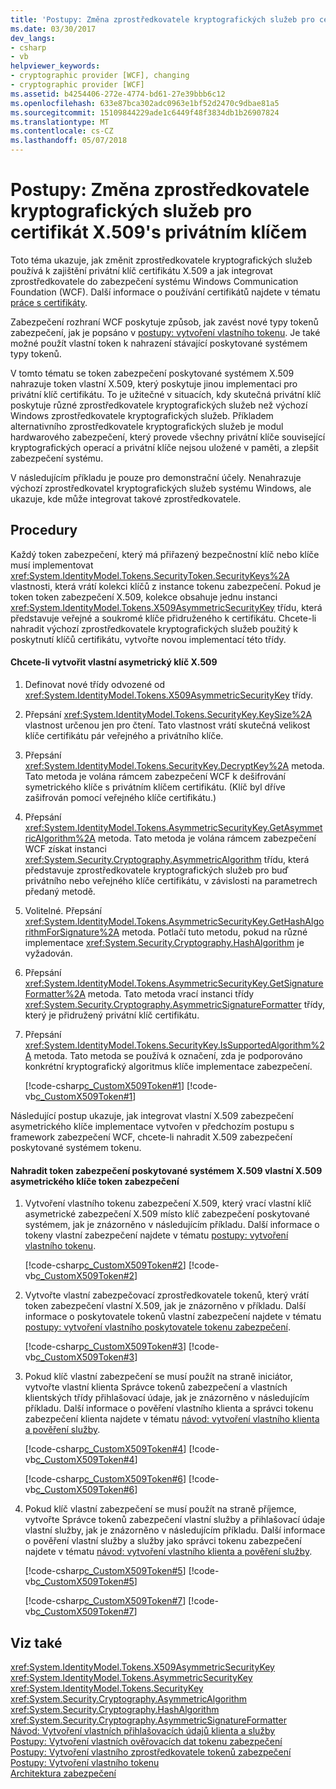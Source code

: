 ```yaml
---
title: 'Postupy: Změna zprostředkovatele kryptografických služeb pro certifikát X.509&#39;s privátním klíčem'
ms.date: 03/30/2017
dev_langs:
- csharp
- vb
helpviewer_keywords:
- cryptographic provider [WCF], changing
- cryptographic provider [WCF]
ms.assetid: b4254406-272e-4774-bd61-27e39bbb6c12
ms.openlocfilehash: 633e87bca302adc0963e1bf52d2470c9dbae81a5
ms.sourcegitcommit: 15109844229ade1c6449f48f3834db1b26907824
ms.translationtype: MT
ms.contentlocale: cs-CZ
ms.lasthandoff: 05/07/2018
---
```

# <a name="how-to-change-the-cryptographic-provider-for-an-x509-certificate39s-private-key"></a>Postupy: Změna zprostředkovatele kryptografických služeb pro certifikát X.509&#39;s privátním klíčem
Toto téma ukazuje, jak změnit zprostředkovatele kryptografických služeb používá k zajištění privátní klíč certifikátu X.509 a jak integrovat zprostředkovatele do zabezpečení systému Windows Communication Foundation (WCF). Další informace o používání certifikátů najdete v tématu [práce s certifikáty](../../../../docs/framework/wcf/feature-details/working-with-certificates.md).  
  
 Zabezpečení rozhraní WCF poskytuje způsob, jak zavést nové typy tokenů zabezpečení, jak je popsáno v [postupy: vytvoření vlastního tokenu](../../../../docs/framework/wcf/extending/how-to-create-a-custom-token.md). Je také možné použít vlastní token k nahrazení stávající poskytované systémem typy tokenů.  
  
 V tomto tématu se token zabezpečení poskytované systémem X.509 nahrazuje token vlastní X.509, který poskytuje jinou implementaci pro privátní klíč certifikátu. To je užitečné v situacích, kdy skutečná privátní klíč poskytuje různé zprostředkovatele kryptografických služeb než výchozí Windows zprostředkovatele kryptografických služeb. Příkladem alternativního zprostředkovatele kryptografických služeb je modul hardwarového zabezpečení, který provede všechny privátní klíče související kryptografických operací a privátní klíče nejsou uložené v paměti, a zlepšit zabezpečení systému.  
  
 V následujícím příkladu je pouze pro demonstrační účely. Nenahrazuje výchozí zprostředkovatel kryptografických služeb systému Windows, ale ukazuje, kde může integrovat takové zprostředkovatele.  
  
## <a name="procedures"></a>Procedury  
 Každý token zabezpečení, který má přiřazený bezpečnostní klíč nebo klíče musí implementovat <xref:System.IdentityModel.Tokens.SecurityToken.SecurityKeys%2A> vlastnosti, která vrátí kolekci klíčů z instance tokenu zabezpečení. Pokud je token token zabezpečení X.509, kolekce obsahuje jednu instanci <xref:System.IdentityModel.Tokens.X509AsymmetricSecurityKey> třídu, která představuje veřejné a soukromé klíče přidruženého k certifikátu. Chcete-li nahradit výchozí zprostředkovatele kryptografických služeb použitý k poskytnutí klíčů certifikátu, vytvořte novou implementací této třídy.  
  
#### <a name="to-create-a-custom-x509-asymmetric-key"></a>Chcete-li vytvořit vlastní asymetrický klíč X.509  
  
1.  Definovat nové třídy odvozené od <xref:System.IdentityModel.Tokens.X509AsymmetricSecurityKey> třídy.  
  
2.  Přepsání <xref:System.IdentityModel.Tokens.SecurityKey.KeySize%2A> vlastnost určenou jen pro čtení. Tato vlastnost vrátí skutečná velikost klíče certifikátu pár veřejného a privátního klíče.  
  
3.  Přepsání <xref:System.IdentityModel.Tokens.SecurityKey.DecryptKey%2A> metoda. Tato metoda je volána rámcem zabezpečení WCF k dešifrování symetrického klíče s privátním klíčem certifikátu. (Klíč byl dříve zašifrován pomocí veřejného klíče certifikátu.)  
  
4.  Přepsání <xref:System.IdentityModel.Tokens.AsymmetricSecurityKey.GetAsymmetricAlgorithm%2A> metoda. Tato metoda je volána rámcem zabezpečení WCF získat instanci <xref:System.Security.Cryptography.AsymmetricAlgorithm> třídu, která představuje zprostředkovatele kryptografických služeb pro buď privátního nebo veřejného klíče certifikátu, v závislosti na parametrech předaný metodě.  
  
5.  Volitelné. Přepsání <xref:System.IdentityModel.Tokens.AsymmetricSecurityKey.GetHashAlgorithmForSignature%2A> metoda. Potlačí tuto metodu, pokud na různé implementace <xref:System.Security.Cryptography.HashAlgorithm> je vyžadován.  
  
6.  Přepsání <xref:System.IdentityModel.Tokens.AsymmetricSecurityKey.GetSignatureFormatter%2A> metoda. Tato metoda vrací instanci třídy <xref:System.Security.Cryptography.AsymmetricSignatureFormatter> třídy, který je přidružený privátní klíč certifikátu.  
  
7.  Přepsání <xref:System.IdentityModel.Tokens.SecurityKey.IsSupportedAlgorithm%2A> metoda. Tato metoda se používá k označení, zda je podporováno konkrétní kryptografický algoritmus klíče implementace zabezpečení.  
  
     [!code-csharp[c_CustomX509Token#1](../../../../samples/snippets/csharp/VS_Snippets_CFX/c_customx509token/cs/source.cs#1)]
     [!code-vb[c_CustomX509Token#1](../../../../samples/snippets/visualbasic/VS_Snippets_CFX/c_customx509token/vb/source.vb#1)]  
  
 Následující postup ukazuje, jak integrovat vlastní X.509 zabezpečení asymetrického klíče implementace vytvořen v předchozím postupu s framework zabezpečení WCF, chcete-li nahradit X.509 zabezpečení poskytované systémem tokenu.  
  
#### <a name="to-replace-the-system-provided-x509-security-token-with-a-custom-x509-asymmetric-security-key-token"></a>Nahradit token zabezpečení poskytované systémem X.509 vlastní X.509 asymetrického klíče token zabezpečení  
  
1.  Vytvoření vlastního tokenu zabezpečení X.509, který vrací vlastní klíč asymetrické zabezpečení X.509 místo klíč zabezpečení poskytované systémem, jak je znázorněno v následujícím příkladu. Další informace o tokeny vlastní zabezpečení najdete v tématu [postupy: vytvoření vlastního tokenu](../../../../docs/framework/wcf/extending/how-to-create-a-custom-token.md).  
  
     [!code-csharp[c_CustomX509Token#2](../../../../samples/snippets/csharp/VS_Snippets_CFX/c_customx509token/cs/source.cs#2)]
     [!code-vb[c_CustomX509Token#2](../../../../samples/snippets/visualbasic/VS_Snippets_CFX/c_customx509token/vb/source.vb#2)]  
  
2.  Vytvořte vlastní zabezpečovací zprostředkovatele tokenů, který vrátí token zabezpečení vlastní X.509, jak je znázorněno v příkladu. Další informace o poskytovatele tokenů vlastní zabezpečení najdete v tématu [postupy: vytvoření vlastního poskytovatele tokenu zabezpečení](../../../../docs/framework/wcf/extending/how-to-create-a-custom-security-token-provider.md).  
  
     [!code-csharp[c_CustomX509Token#3](../../../../samples/snippets/csharp/VS_Snippets_CFX/c_customx509token/cs/source.cs#3)]
     [!code-vb[c_CustomX509Token#3](../../../../samples/snippets/visualbasic/VS_Snippets_CFX/c_customx509token/vb/source.vb#3)]  
  
3.  Pokud klíč vlastní zabezpečení se musí použít na straně iniciátor, vytvořte vlastní klienta Správce tokenů zabezpečení a vlastních klientských třídy přihlašovací údaje, jak je znázorněno v následujícím příkladu. Další informace o pověření vlastního klienta a správci tokenu zabezpečení klienta najdete v tématu [návod: vytvoření vlastního klienta a pověření služby](../../../../docs/framework/wcf/extending/walkthrough-creating-custom-client-and-service-credentials.md).  
  
     [!code-csharp[c_CustomX509Token#4](../../../../samples/snippets/csharp/VS_Snippets_CFX/c_customx509token/cs/source.cs#4)]
     [!code-vb[c_CustomX509Token#4](../../../../samples/snippets/visualbasic/VS_Snippets_CFX/c_customx509token/vb/source.vb#4)]  
  
     [!code-csharp[c_CustomX509Token#6](../../../../samples/snippets/csharp/VS_Snippets_CFX/c_customx509token/cs/source.cs#6)]
     [!code-vb[c_CustomX509Token#6](../../../../samples/snippets/visualbasic/VS_Snippets_CFX/c_customx509token/vb/source.vb#6)]  
  
4.  Pokud klíč vlastní zabezpečení se musí použít na straně příjemce, vytvořte Správce tokenů zabezpečení vlastní služby a přihlašovací údaje vlastní služby, jak je znázorněno v následujícím příkladu. Další informace o pověření vlastní služby a služby jako správci tokenu zabezpečení najdete v tématu [návod: vytvoření vlastního klienta a pověření služby](../../../../docs/framework/wcf/extending/walkthrough-creating-custom-client-and-service-credentials.md).  
  
     [!code-csharp[c_CustomX509Token#5](../../../../samples/snippets/csharp/VS_Snippets_CFX/c_customx509token/cs/source.cs#5)]
     [!code-vb[c_CustomX509Token#5](../../../../samples/snippets/visualbasic/VS_Snippets_CFX/c_customx509token/vb/source.vb#5)]  
  
     [!code-csharp[c_CustomX509Token#7](../../../../samples/snippets/csharp/VS_Snippets_CFX/c_customx509token/cs/source.cs#7)]
     [!code-vb[c_CustomX509Token#7](../../../../samples/snippets/visualbasic/VS_Snippets_CFX/c_customx509token/vb/source.vb#7)]  
  
## <a name="see-also"></a>Viz také  
 <xref:System.IdentityModel.Tokens.X509AsymmetricSecurityKey>  
 <xref:System.IdentityModel.Tokens.AsymmetricSecurityKey>  
 <xref:System.IdentityModel.Tokens.SecurityKey>  
 <xref:System.Security.Cryptography.AsymmetricAlgorithm>  
 <xref:System.Security.Cryptography.HashAlgorithm>  
 <xref:System.Security.Cryptography.AsymmetricSignatureFormatter>  
 [Návod: Vytvoření vlastních přihlašovacích údajů klienta a služby](../../../../docs/framework/wcf/extending/walkthrough-creating-custom-client-and-service-credentials.md)  
 [Postupy: Vytvoření vlastních ověřovacích dat tokenu zabezpečení](../../../../docs/framework/wcf/extending/how-to-create-a-custom-security-token-authenticator.md)  
 [Postupy: Vytvoření vlastního zprostředkovatele tokenů zabezpečení](../../../../docs/framework/wcf/extending/how-to-create-a-custom-security-token-provider.md)  
 [Postupy: Vytvoření vlastního tokenu](../../../../docs/framework/wcf/extending/how-to-create-a-custom-token.md)  
 [Architektura zabezpečení](http://msdn.microsoft.com/library/16593476-d36a-408d-808c-ae6fd483e28f)
